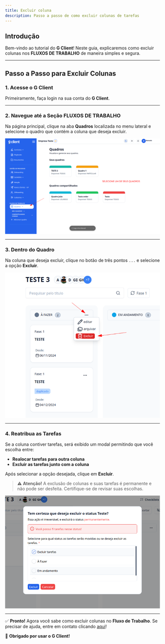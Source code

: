 ```yaml
---
title: Excluir coluna
description: Passo a passo de como excluir colunas de tarefas
---
```


## Introdução

Bem-vindo ao tutorial do **G Client**! Neste guia, explicaremos como excluir colunas nos **FLUXOS DE TRABALHO** de maneira simples e segura.

---

## Passo a Passo para Excluir Colunas

### 1. Acesse o G Client

Primeiramente, faça login na sua conta do **G Client**.

---

### 2. Navegue até a Seção **FLUXOS DE TRABALHO**

Na página principal, clique na aba **Quadros** localizada no menu lateral e selecione o quadro que contém a coluna que deseja excluir.

![Exemplo descrito acima](./img/custom-checklist/example-01.png)

---

### 3. Dentro do Quadro

Na coluna que deseja excluir, clique no botão de três pontos `...` e selecione a opção **Excluir**.

![Exemplo descrito acima](./img/remove-table/example-01.png)

---

### 4. Reatribua as Tarefas

Se a coluna contiver tarefas, será exibido um modal permitindo que você escolha entre:

- **Realocar tarefas para outra coluna**
- **Excluir as tarefas junto com a coluna**

Após selecionar a opção desejada, clique em **Excluir**.

> ⚠️ **Atenção!** A exclusão de colunas e suas tarefas é permanente e não pode ser desfeita. Certifique-se de revisar suas escolhas.

![Exemplo descrito acima](./img/remove-table/example-02.png)

---

✅ **Pronto!** Agora você sabe como excluir colunas no **Fluxo de Trabalho**. Se precisar de ajuda, entre em contato clicando [aqui](https://api.whatsapp.com/send?phone=5544997046569&text=Preciso%20de%20ajuda%20sobre%20um%20tutorial)!

🎉 **Obrigado por usar o G Client!**
